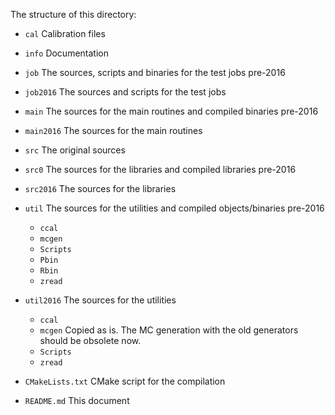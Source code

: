 The structure of this directory:

 - `cal`       Calibration files
 - `info`      Documentation
 - `job`       The sources, scripts and binaries for the test jobs  pre-2016
 - `job2016`   The sources and scripts for the test jobs
 - `main`      The sources for the main routines and compiled binaries pre-2016
 - `main2016`  The sources for the main routines

 - `src`      The original sources
 - `src0`     The sources for the libraries and compiled libraries pre-2016
 - `src2016`  The sources for the libraries  
 - `util`     The sources for the utilities and compiled objects/binaries    pre-2016
      - `ccal`
      - `mcgen`
      - `Scripts`
      - `Pbin`
      - `Rbin`
      - `zread`
      
 - `util2016`  The sources for the utilities 
      - `ccal`
      - `mcgen`  Copied as is. The MC generation with the old generators should be obsolete now.
      - `Scripts`
      - `zread`

 - `CMakeLists.txt` CMake script for the compilation
 - `README.md`  This document